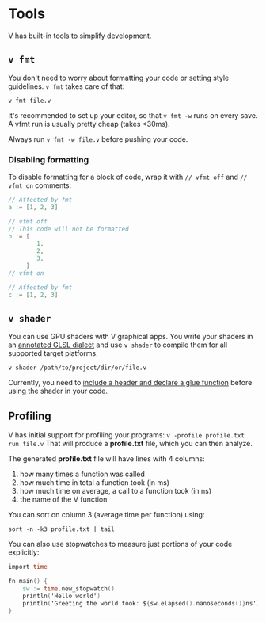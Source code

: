 # Tools

V has built-in tools to simplify development.

## `v fmt`

You don't need to worry about formatting your code or setting style guidelines.
`v fmt` takes care of that:

```shell
v fmt file.v
```

It's recommended to set up your editor, so that `v fmt -w` runs on every save.
A vfmt run is usually pretty cheap (takes <30ms).

Always run `v fmt -w file.v` before pushing your code.

### Disabling formatting

To disable formatting for a block of code, wrap it with `// vfmt off` and `// vfmt on` comments:

```v
// Affected by fmt
a := [1, 2, 3]

// vfmt off
// This code will not be formatted
b := [
		1,
		2,
		3,
	 ]
// vfmt on

// Affected by fmt
c := [1, 2, 3]
```

## `v shader`

You can use GPU shaders with V graphical apps. You write your shaders in an
[annotated GLSL dialect](https://github.com/vlang/v/blob/1d8ece7/examples/sokol/02_cubes_glsl/cube_glsl.glsl)
and use `v shader` to compile them for all supported target platforms.

```shell
v shader /path/to/project/dir/or/file.v
```

Currently, you need to
[include a header and declare a glue function](https://github.com/vlang/v/blob/c14c324/examples/sokol/02_cubes_glsl/cube_glsl.v#L43-L46)
before using the shader in your code.

## Profiling

V has initial support for profiling your programs: `v -profile profile.txt run file.v`
That will produce a **profile.txt** file, which you can then analyze.

The generated **profile.txt** file will have lines with 4 columns:

1. how many times a function was called
2. how much time in total a function took (in ms)
3. how much time on average, a call to a function took (in ns)
4. the name of the V function

You can sort on column 3 (average time per function) using:

```shell
sort -n -k3 profile.txt | tail
```

You can also use stopwatches to measure just portions of your code explicitly:

```v play
import time

fn main() {
	sw := time.new_stopwatch()
	println('Hello world')
	println('Greeting the world took: ${sw.elapsed().nanoseconds()}ns')
}
```

